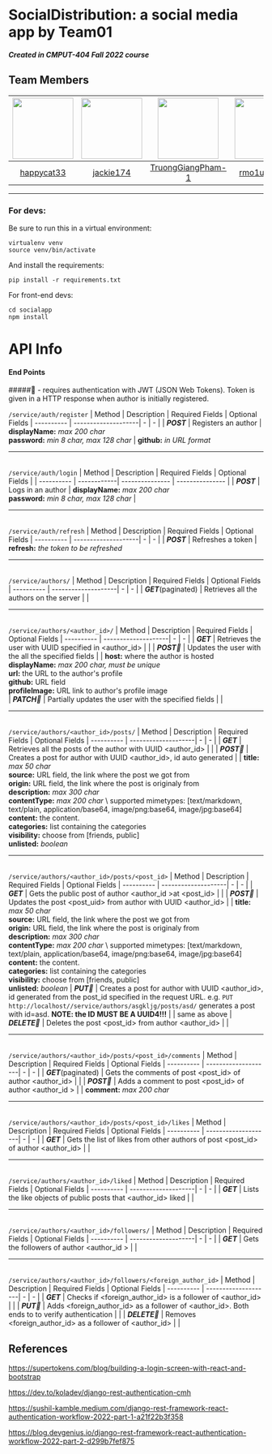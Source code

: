 # SocialDistribution: a social media app by Team01 
***Created in CMPUT-404 Fall 2022 course***
##  Team Members  
  
| <img src="https://avatars.githubusercontent.com/u/49131259?v=4" width="120">| <img src="https://avatars.githubusercontent.com/u/57372321?v=4" width="120"> | <img src="https://avatars.githubusercontent.com/u/66976914?v=4" width="120"> | <img src="https://avatars.githubusercontent.com/u/77299977?v=4" width="120"> | <img src="https://avatars.githubusercontent.com/u/98789620?v=4" width="120"> |
:---: | :---: | :---: | :---: | :---:
|[happycat33](https://github.com/happycat33)|[jackie174](https://github.com/jackie174)|[TruongGiangPham-1](https://github.com/TruongGiangPham-1)|[rmo1ualberta](https://www.youtube.com/watch?v=dQw4w9WgXcQ)|[em1i](https://github.com/em1i)|

---
### For devs:

Be sure to run this in a virtual environment:
```
virtualenv venv
source venv/bin/activate
```
And install the requirements:
```
pip install -r requirements.txt
```

For front-end devs:
```
cd socialapp
npm install
```

# API Info
#### End Points
#####🔶 - requires authentication with JWT (JSON Web Tokens). Token is given in a HTTP response when author is initially registered.

`/service/auth/register` 
|   Method   | Description | Required Fields | Optional Fields
| ---------- | --------------------| - | - |
| ***POST*** | Registers an author | **displayName:** *max 200 char* <br/> **password:** *min 8 char, max 128 char* | **github:** *in URL format*
<hr style="height: 1px; margin: 0rem 0rem 2rem 0rem;"/>

`/service/auth/login`
|   Method   | Description | Required Fields | Optional Fields |
| ---------- | ------------| --------------- | --------------- |
| ***POST*** | Logs in an author | **displayName:** *max 200 char* <br/> **password:** *min 8 char, max 128 char* | 
<hr style="height: 1px; margin: 0rem 0rem 2rem 0rem;"/>

`/service/auth/refresh`
|   Method   | Description | Required Fields | Optional Fields
| ---------- | --------------------| - | - |
| ***POST*** | Refreshes a token | **refresh:** *the token to be refreshed* 
<hr style="height: 1px; margin: 0rem 0rem 2rem 0rem;"/>

`/service/authors/`
|   Method   | Description | Required Fields | Optional Fields
| ---------- | --------------------| - | - |
| ***GET***(paginated) | Retrieves all the authors on the server |  | 
<hr style="height: 1px; margin: 0rem 0rem 2rem 0rem;"/>

`/service/authors/<author_id>/`
|   Method   | Description | Required Fields | Optional Fields
| ---------- | --------------------| - | - |
| ***GET*** | Retrieves the user with UUID specified in <author_id> | | 
| ***POST🔶*** | Updates the user with the all the specified fields | | **host:** where the author is hosted <br/> **displayName:** *max 200 char, must be unique* <br/> **url:** the URL to the author's profile <br/> **github:** URL field <br/> **profileImage:** URL link to author's profile image <br/>
| ***PATCH🔶*** | Partially updates the user with the specified fields | |
<hr style="height: 1px; margin: 0rem 0rem 2rem 0rem;"/>

`/service/authors/<author_id>/posts/`
|   Method   | Description | Required Fields | Optional Fields
| ---------- | --------------------| - | - |
| ***GET*** | Retrieves all the posts of the author with UUID <author_id> | | 
| ***POST🔶*** | Creates a post for author with UUID <author_id>, id auto generated |  | **title:** *max 50 char* <br/> **source:** URL field, the link where the post we got from <br/> **origin:** URL field, the link where the post is originaly from <br/> **description:** *max 300 char* <br/> **contentType:** *max 200 char* \ supported mimetypes: [text/markdown, text/plain, application/base64, image/png:base64, image/jpg:base64] <br/> **content:** the content. <br/> **categories:** list containing the categories <br/> **visibility:** choose from [friends, public] <br/> **unlisted:** *boolean*
<hr style="height: 1px; margin: 0rem 0rem 2rem 0rem;"/>

`/service/authors/<author_id>/posts/<post_id>`
|   Method   | Description | Required Fields | Optional Fields
| ---------- | --------------------| - | - |
| ***GET*** | Gets the public post of author <author_id >at <post_id> | | 
| ***POST🔶*** | Updates the post <post_uid> from author with UUID <author_id> |  | **title:** *max 50 char* <br/> **source:** URL field, the link where the post we got from <br/> **origin:** URL field, the link where the post is originaly from <br/> **description:** *max 300 char* <br/> **contentType:** *max 200 char* \ supported mimetypes: [text/markdown, text/plain, application/base64, image/png:base64, image/jpg:base64] <br/> **content:** the content. <br/> **categories:** list containing the categories <br/> **visibility:** choose from [friends, public] <br/> **unlisted:** *boolean*
| ***PUT🔶*** | Creates a post for author with UUID <author_id>, id generated from the post_id specified in the request URL. e.g. `PUT http://localhost//service/authors/asgkljg/posts/asd/` generates a post with id=asd. ****NOTE: the ID MUST BE A UUID4!!!**** |  | same as above
| ***DELETE🔶*** | Deletes the post <post_id> from author <author_id> | | 
<hr style="height: 1px; margin: 0rem 0rem 2rem 0rem;"/>

`/service/authors/<author_id>/posts/<post_id>/comments`
|   Method   | Description | Required Fields | Optional Fields
| ---------- | --------------------| - | - |
| ***GET***(paginated) | Gets the comments of post <post_id> of author <author_id> | | 
| ***POST🔶*** | Adds a comment to post <post_id> of author <author_id > | | **comment:** *max 200 char*  
<hr style="height: 1px; margin: 0rem 0rem 2rem 0rem;"/>

`/service/authors/<author_id>/posts/<post_id>/likes`
|   Method   | Description | Required Fields | Optional Fields
| ---------- | --------------------| - | - |
| ***GET*** | Gets the list of likes from other authors of post <post_id> of author <author_id> | | 
<hr style="height: 1px; margin: 0rem 0rem 2rem 0rem;"/>

`/service/authors/<author_id>/liked`
|   Method   | Description | Required Fields | Optional Fields
| ---------- | --------------------| - | - |
| ***GET*** | Lists the like objects of public posts that <author_id> liked  | | 
<hr style="height: 1px; margin: 0rem 0rem 2rem 0rem;"/>

`/service/authors/<author_id>/followers/`
|   Method   | Description | Required Fields | Optional Fields
| ---------- | --------------------| - | - |
| ***GET*** | Gets the followers of author <author_id > | | 

<hr style="height: 1px; margin: 0rem 0rem 2rem 0rem;"/>

`/service/authors/<author_id>/followers/<foreign_author_id>`
|   Method   | Description | Required Fields | Optional Fields
| ---------- | --------------------| - | - |
| ***GET*** | Checks if <foreign_author_id> is a follower of <author_id> | | 
| ***PUT🔶*** | Adds <foreign_author_id> as a follower of <author_id>. Both ends to to verify authentication | | 
| ***DELETE🔶*** | Removes <foreign_author_id> as a follower of <author_id> | | 

## References

https://supertokens.com/blog/building-a-login-screen-with-react-and-bootstrap

https://dev.to/koladev/django-rest-authentication-cmh

https://sushil-kamble.medium.com/django-rest-framework-react-authentication-workflow-2022-part-1-a21f22b3f358

https://blog.devgenius.io/django-rest-framework-react-authentication-workflow-2022-part-2-d299b7fef875